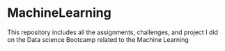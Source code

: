 # MachineLearning
This repository includes all the assignments, challenges, and project I did on the Data science Bootcamp related to the Machine Learning
